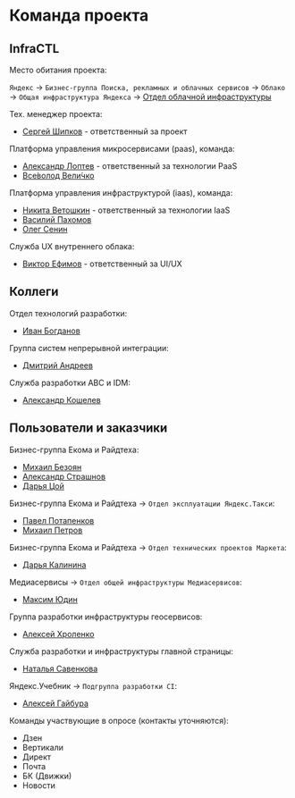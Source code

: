 # Команда проекта

## InfraCTL

Место обитания проекта: 

`Яндекс` → `Бизнес-группа Поиска, рекламных и облачных сервисов` → `Облако` → `Общая инфраструктура Яндекса` → [Отдел облачной инфраструктуры](https://staff.yandex-team.ru/departments/yandex_mnt_sa_runtime_mondev/)

Тех. менеджер проекта: 
* [Сергей Шипков](https://staff.yandex-team.ru/sshipkov) - ответственный за проект

Платформа управления микросервисами (paas), команда:
* [Александр Лоптев](https://staff.yandex-team.ru/alonger) - ответственный за технологии PaaS
* [Все́волод Вели́чко](https://staff.yandex-team.ru/torkve)

Платформа управления инфраструктурой (iaas), команда:
* [Никита Ветошкин](https://staff.yandex-team.ru/nekto0n) - ответственный за технологии IaaS
* [Василий Пахомов](https://staff.yandex-team.ru/vaspahomov)
* [Олег Сенин](https://staff.yandex-team.ru/olegsenin)

Служба UX внутреннего облака:
* [Виктор Ефимов](https://staff.yandex-team.ru/efmv) - ответственный за UI/UX

## Коллеги

Отдел технологий разработки:
* [Иван Богданов](https://staff.yandex-team.ru/spooner)

Группа систем непрерывной интеграции:
* [Дмитрий Андреев](https://staff.yandex-team.ru/andreevdm)

Служба разработки ABC и IDM:
* [Александр Кошелев](https://staff.yandex-team.ru/alexkoshelev)

## Пользователи и заказчики

Бизнес-группа Eкома и Райдтеха:
* [Михаил Безоян](https://staff.yandex-team.ru/mbezoyan)
* [Александр Страшнов](https://staff.yandex-team.ru/strashnov)
* [Дарья Цой](https://staff.yandex-team.ru/d-tsoy)

Бизнес-группа Eкома и Райдтеха → `Отдел эксплуатации Яндекс.Такси`:
* [Павел Потапенков](https://staff.yandex-team.ru/oxcd8o)
* [Михаил Петров](https://staff.yandex-team.ru/mvpetrov)

Бизнес-группа Eкома и Райдтеха → `Отдел технических проектов Маркета`:
* [Дарья Калинина](https://staff.yandex-team.ru/myhellsing)

Медиасервисы → `Отдел общей инфраструктуры Медиасервисов`:
* [Максим Юдин](https://staff.yandex-team.ru/ignatich)

Группа разработки инфраструктуры геосервисов:
* [Алексей Хроленко](https://staff.yandex-team.ru/khrolenko)

Служба разработки и инфраструктуры главной страницы:
* [Наталья Савенкова](https://staff.yandex-team.ru/wwax)

Яндекс.Учебник → `Подгруппа разработки CI`:
* [Алексей Гайбура](https://staff.yandex-team.ru/agaibura)

Команды участвующие в опросе (контакты уточняются):
* Дзен
* Вертикали
* Директ
* Почта
* БК (Движки)
* Новости
